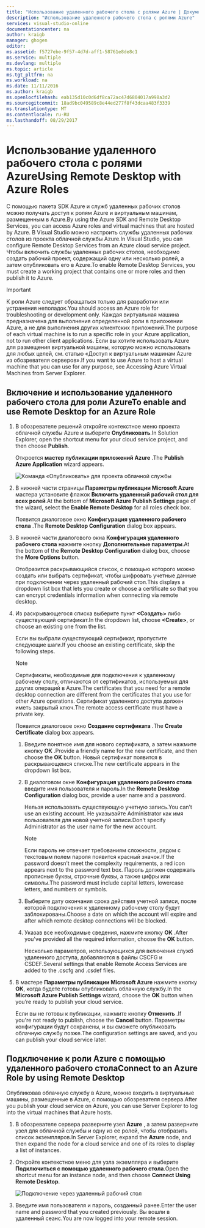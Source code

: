 ```yaml
---
title: "Использование удаленного рабочего стола с ролями Azure | Документация Майкрософт"
description: "Использование удаленного рабочего стола с ролями Azure"
services: visual-studio-online
documentationcenter: na
author: kraigb
manager: ghogen
editor: 
ms.assetid: f5727ebe-9f57-4d7d-aff1-58761e8de8c1
ms.service: multiple
ms.devlang: multiple
ms.topic: article
ms.tgt_pltfrm: na
ms.workload: na
ms.date: 11/11/2016
ms.author: kraigb
ms.openlocfilehash: eab135d10c0d6df8ca72ac47d6804017a998a3d2
ms.sourcegitcommit: 18ad9bc049589c8e44ed277f8f43dcaa483f3339
ms.translationtype: MT
ms.contentlocale: ru-RU
ms.lasthandoff: 08/29/2017
---
```

# <a name="using-remote-desktop-with-azure-roles"></a><span data-ttu-id="652f0-103">Использование удаленного рабочего стола с ролями Azure</span><span class="sxs-lookup"><span data-stu-id="652f0-103">Using Remote Desktop with Azure Roles</span></span>
<span data-ttu-id="652f0-104">С помощью пакета SDK Azure и служб удаленных рабочих столов можно получать доступ к ролям Azure и виртуальным машинам, размещенным в Azure.</span><span class="sxs-lookup"><span data-stu-id="652f0-104">By using the Azure SDK and Remote Desktop Services, you can access Azure roles and virtual machines that are hosted by Azure.</span></span> <span data-ttu-id="652f0-105">В Visual Studio можно настроить службы удаленных рабочих столов из проекта облачной службы Azure.</span><span class="sxs-lookup"><span data-stu-id="652f0-105">In Visual Studio, you can configure Remote Desktop Services from an Azure cloud service project.</span></span> <span data-ttu-id="652f0-106">Чтобы включить службы удаленных рабочих столов, необходимо создать рабочий проект, содержащий одну или несколько ролей, а затем опубликовать его в Azure.</span><span class="sxs-lookup"><span data-stu-id="652f0-106">To enable Remote Desktop Services, you must create a working project that contains one or more roles and then publish it to Azure.</span></span>

> [!IMPORTANT]
> <span data-ttu-id="652f0-107">К роли Azure следует обращаться только для разработки или устранения неполадок.</span><span class="sxs-lookup"><span data-stu-id="652f0-107">You should access an Azure role for troubleshooting or development only.</span></span> <span data-ttu-id="652f0-108">Каждая виртуальная машина предназначена для выполнения определенной роли в приложении Azure, а не для выполнения других клиентских приложений.</span><span class="sxs-lookup"><span data-stu-id="652f0-108">The purpose of each virtual machine is to run a specific role in your Azure application, not to run other client applications.</span></span> <span data-ttu-id="652f0-109">Если вы хотите использовать Azure для размещения виртуальной машины, которую можно использовать для любых целей, см. статью «Доступ к виртуальным машинам Azure из обозревателя серверов».</span><span class="sxs-lookup"><span data-stu-id="652f0-109">If you want to use Azure to host a virtual machine that you can use for any purpose, see Accessing Azure Virtual Machines from Server Explorer.</span></span>
> 
> 

## <a name="to-enable-and-use-remote-desktop-for-an-azure-role"></a><span data-ttu-id="652f0-110">Включение и использование удаленного рабочего стола для роли Azure</span><span class="sxs-lookup"><span data-stu-id="652f0-110">To enable and use Remote Desktop for an Azure Role</span></span>
1. <span data-ttu-id="652f0-111">В обозревателе решений откройте контекстное меню проекта облачной службы Azure и выберите **Опубликовать**.</span><span class="sxs-lookup"><span data-stu-id="652f0-111">In Solution Explorer, open the shortcut menu for your cloud service project, and then choose **Publish**.</span></span>
   
    <span data-ttu-id="652f0-112">Откроется **мастер публикации приложений Azure** .</span><span class="sxs-lookup"><span data-stu-id="652f0-112">The **Publish Azure Application** wizard appears.</span></span>
   
    ![Команда «Опубликовать» для проекта облачной службы](./media/vs-azure-tools-remote-desktop-roles/IC799161.png)
2. <span data-ttu-id="652f0-114">В нижней части страницы **Параметры публикации Microsoft Azure** мастера установите флажок **Включить удаленный рабочий стол для всех ролей**.</span><span class="sxs-lookup"><span data-stu-id="652f0-114">At the bottom of **Microsoft Azure Publish Settings** page of the wizard, select the **Enable Remote Desktop** for all roles check box.</span></span> 
   
    <span data-ttu-id="652f0-115">Появится диалоговое окно **Конфигурация удаленного рабочего стола** .</span><span class="sxs-lookup"><span data-stu-id="652f0-115">The **Remote Desktop Configuration** dialog box appears.</span></span>
3. <span data-ttu-id="652f0-116">В нижней части диалогового окна **Конфигурация удаленного рабочего стола** нажмите кнопку **Дополнительные параметры**.</span><span class="sxs-lookup"><span data-stu-id="652f0-116">At the bottom of the **Remote Desktop Configuration** dialog box, choose the **More Options** button.</span></span> 
   
    <span data-ttu-id="652f0-117">Отобразится раскрывающийся список, с помощью которого можно создать или выбрать сертификат, чтобы шифровать учетные данные при подключении через удаленный рабочий стол.</span><span class="sxs-lookup"><span data-stu-id="652f0-117">This displays a dropdown list box that lets you create or choose a certificate so that you can encrypt credentials information when connecting via remote desktop.</span></span>
4. <span data-ttu-id="652f0-118">Из раскрывающегося списка выберите пункт **&lt;Создать>** либо существующий сертификат.</span><span class="sxs-lookup"><span data-stu-id="652f0-118">In the dropdown list, choose **&lt;Create>**, or choose an existing one from the list.</span></span> 
   
    <span data-ttu-id="652f0-119">Если вы выбрали существующий сертификат, пропустите следующие шаги.</span><span class="sxs-lookup"><span data-stu-id="652f0-119">If you choose an existing certificate, skip the following steps.</span></span>
   
   > [!NOTE]
   > <span data-ttu-id="652f0-120">Сертификаты, необходимые для подключения к удаленному рабочему столу, отличаются от сертификатов, используемых для других операций в Azure.</span><span class="sxs-lookup"><span data-stu-id="652f0-120">The certificates that you need for a remote desktop connection are different from the certificates that you use for other Azure operations.</span></span> <span data-ttu-id="652f0-121">Сертификат удаленного доступа должен иметь закрытый ключ.</span><span class="sxs-lookup"><span data-stu-id="652f0-121">The remote access certificate must have a private key.</span></span>
   > 
   > 
   
    <span data-ttu-id="652f0-122">Появится диалоговое окно **Создание сертификата** .</span><span class="sxs-lookup"><span data-stu-id="652f0-122">The **Create Certificate** dialog box appears.</span></span>
   
   1. <span data-ttu-id="652f0-123">Введите понятное имя для нового сертификата, а затем нажмите кнопку **ОК** .</span><span class="sxs-lookup"><span data-stu-id="652f0-123">Provide a friendly name for the new certificate, and then choose the **OK** button.</span></span> <span data-ttu-id="652f0-124">Новый сертификат появится в раскрывающемся списке.</span><span class="sxs-lookup"><span data-stu-id="652f0-124">The new certificate appears in the dropdown list box.</span></span>
   2. <span data-ttu-id="652f0-125">В диалоговом окне **Конфигурация удаленного рабочего стола** введите имя пользователя и пароль.</span><span class="sxs-lookup"><span data-stu-id="652f0-125">In the **Remote Desktop Configuration** dialog box, provide a user name and a password.</span></span>
      
       <span data-ttu-id="652f0-126">Нельзя использовать существующую учетную запись.</span><span class="sxs-lookup"><span data-stu-id="652f0-126">You can’t use an existing account.</span></span> <span data-ttu-id="652f0-127">Не указывайте Administrator как имя пользователя для новой учетной записи.</span><span class="sxs-lookup"><span data-stu-id="652f0-127">Don’t specify Administrator as the user name for the new account.</span></span>
      
      > [!NOTE]
      > <span data-ttu-id="652f0-128">Если пароль не отвечает требованиям сложности, рядом с текстовым полем пароля появится красный значок.</span><span class="sxs-lookup"><span data-stu-id="652f0-128">If the password doesn’t meet the complexity requirements, a red icon appears next to the password text box.</span></span> <span data-ttu-id="652f0-129">Пароль должен содержать прописные буквы, строчные буквы, а также цифры или символы.</span><span class="sxs-lookup"><span data-stu-id="652f0-129">The password must include capital letters, lowercase letters, and numbers or symbols.</span></span>
      > 
      > 
   3. <span data-ttu-id="652f0-130">Выберите дату окончания срока действия учетной записи, после которой подключения к удаленному рабочему столу будут заблокированы.</span><span class="sxs-lookup"><span data-stu-id="652f0-130">Choose a date on which the account will expire and after which remote desktop connections will be blocked.</span></span>
   4. <span data-ttu-id="652f0-131">Указав все необходимые сведения, нажмите кнопку **ОК** .</span><span class="sxs-lookup"><span data-stu-id="652f0-131">After you've provided all the required information, choose the **OK** button.</span></span>
      
       <span data-ttu-id="652f0-132">Несколько параметров, использующихся для включения служб удаленного доступа, добавляются в файлы CSCFG и CSDEF.</span><span class="sxs-lookup"><span data-stu-id="652f0-132">Several settings that enable Remote Access Services are added to the .cscfg and .csdef files.</span></span>
5. <span data-ttu-id="652f0-133">В мастере **Параметры публикации Microsoft Azure** нажмите кнопку **ОК**, когда будете готовы опубликовать облачную службу.</span><span class="sxs-lookup"><span data-stu-id="652f0-133">In the **Microsoft Azure Publish Settings** wizard, choose the **OK** button when you’re ready to publish your cloud service.</span></span>
   
    <span data-ttu-id="652f0-134">Если вы не готовы к публикации, нажмите кнопку **Отменить** .</span><span class="sxs-lookup"><span data-stu-id="652f0-134">If you're not ready to publish, choose the **Cancel** button.</span></span> <span data-ttu-id="652f0-135">Параметры конфигурации будут сохранены, и вы сможете опубликовать облачную службу позже.</span><span class="sxs-lookup"><span data-stu-id="652f0-135">The configuration settings are saved, and you can publish your cloud service later.</span></span>

## <a name="connect-to-an-azure-role-by-using-remote-desktop"></a><span data-ttu-id="652f0-136">Подключение к роли Azure с помощью удаленного рабочего стола</span><span class="sxs-lookup"><span data-stu-id="652f0-136">Connect to an Azure Role by using Remote Desktop</span></span>
<span data-ttu-id="652f0-137">Опубликовав облачную службу в Azure, можно входить в виртуальные машины, размещенные в Azure, с помощью обозревателя сервера.</span><span class="sxs-lookup"><span data-stu-id="652f0-137">After you publish your cloud service on Azure, you can use Server Explorer to log into the virtual machines that Azure hosts.</span></span> 

1. <span data-ttu-id="652f0-138">В обозревателе сервера разверните узел **Azure** , а затем разверните узел для облачной службы и одну из ее ролей, чтобы отобразить список экземпляров.</span><span class="sxs-lookup"><span data-stu-id="652f0-138">In Server Explorer, expand the **Azure** node, and then expand the node for a cloud service and one of its roles to display a list of instances.</span></span>
2. <span data-ttu-id="652f0-139">Откройте контекстное меню для узла экземпляра и выберите **Подключиться с помощью удаленного рабочего стола**.</span><span class="sxs-lookup"><span data-stu-id="652f0-139">Open the shortcut menu for an instance node, and then choose **Connect Using Remote Desktop**.</span></span>
   
    ![Подключение через удаленный рабочий стол](./media/vs-azure-tools-remote-desktop-roles/IC799162.png)
3. <span data-ttu-id="652f0-141">Введите имя пользователя и пароль, созданный ранее.</span><span class="sxs-lookup"><span data-stu-id="652f0-141">Enter the user name and password that you created previously.</span></span> <span data-ttu-id="652f0-142">Вы вошли в удаленный сеанс.</span><span class="sxs-lookup"><span data-stu-id="652f0-142">You are now logged into your remote session.</span></span>

